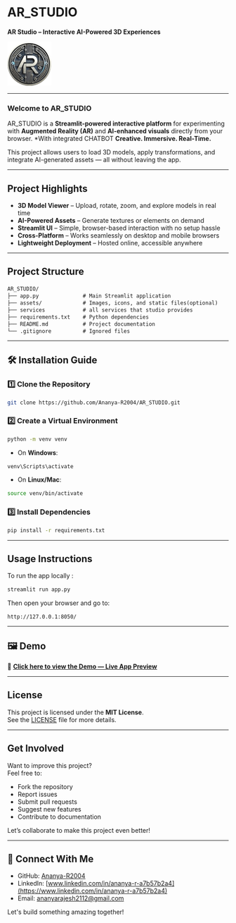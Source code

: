 # AR_STUDIO

**AR Studio – Interactive AI-Powered 3D Experiences**  

![Logo](logo.png)

---

### Welcome to AR_STUDIO

AR_STUDIO is a **Streamlit-powered interactive platform** for experimenting with **Augmented Reality (AR)** and **AI-enhanced visuals** directly from your browser. *With integrated CHATBOT 
**Creative. Immersive. Real-Time.**

This project allows users to load 3D models, apply transformations, and integrate AI-generated assets — all without leaving the app.

---

##  Project Highlights

-  **3D Model Viewer** – Upload, rotate, zoom, and explore models in real time  
-  **AI-Powered Assets** – Generate textures or elements on demand  
-  **Streamlit UI** – Simple, browser-based interaction with no setup hassle  
-  **Cross-Platform** – Works seamlessly on desktop and mobile browsers  
-  **Lightweight Deployment** – Hosted online, accessible anywhere

---

## Project Structure

```plaintext
AR_STUDIO/
├── app.py              # Main Streamlit application
├── assets/             # Images, icons, and static files(optional)
├── services            # all services that studio provides 
├── requirements.txt    # Python dependencies
├── README.md           # Project documentation
└── .gitignore          # Ignored files
```
---

## 🛠️ Installation Guide

### 1️⃣ Clone the Repository

```bash
git clone https://github.com/Ananya-R2004/AR_STUDIO.git
```

### 2️⃣ Create a Virtual Environment

```bash
python -m venv venv
```

- On **Windows**:
```bash
venv\Scripts\activate
```
- On **Linux/Mac**:
```bash
source venv/bin/activate
```

### 3️⃣ Install Dependencies

```bash
pip install -r requirements.txt
```

---
## Usage Instructions

To run the app locally :

```bash
streamlit run app.py
```

Then open your browser and go to:

```
http://127.0.0.1:8050/
```

---

## 🖼️ Demo

📄 **[Click here to view the Demo — Live App Preview](#)**  

---


## License

This project is licensed under the **MIT License**.  
See the [LICENSE](LICENSE) file for more details.

---

## Get Involved

Want to improve this project?  
Feel free to:

- Fork the repository
- Report issues
- Submit pull requests
- Suggest new features
- Contribute to documentation

Let’s collaborate to make this project even better!

---

## 🔗 Connect With Me

-  GitHub: [Ananya-R2004](https://github.com/Ananya-R2004)  
-  LinkedIn: [www.linkedin.com/in/ananya-r-a7b57b2a4](https://www.linkedin.com/in/ananya-r-a7b57b2a4)  
-  Email: ananyarajesh2112@gmail.com

Let's build something amazing together!
